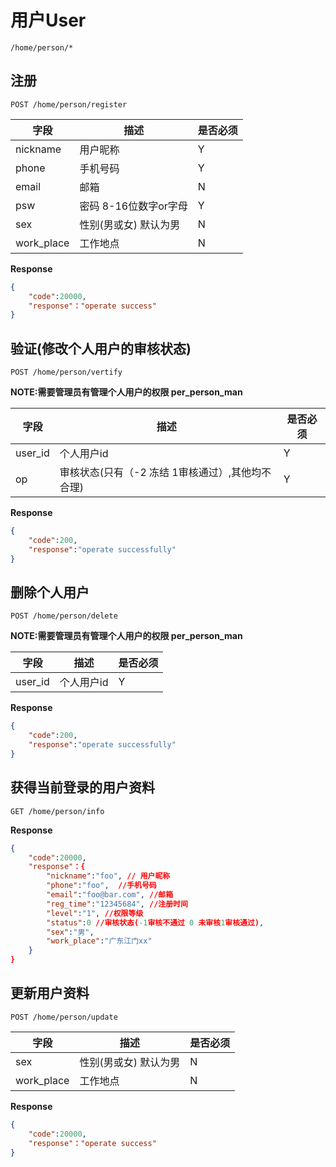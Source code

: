 用户User
===
`/home/person/*`

## 注册    
`POST /home/person/register` 

字段  |描述 |  是否必须 
------------ | -------------| -------------
nickname | 用户昵称     | Y
phone| 手机号码 | Y
email|  邮箱      | N
psw  | 密码 8-16位数字or字母   | Y
sex|    性别(男或女) 默认为男    | N
work_place|  工作地点   | N


**Response**  

```json
{
    "code":20000,
    "response"："operate success"
}
```

## 验证(修改个人用户的审核状态)
`POST /home/person/vertify`

**NOTE:需要管理员有管理个人用户的权限 per_person_man**

字段  |描述 |  是否必须 
------------ | -------------| -------------
user_id | 个人用户id  | Y
op | 审核状态(只有（-2 冻结  1审核通过）,其他均不合理) | Y

**Response**  

```json  
{
    "code":200,
    "response":"operate successfully"
}
```


## 删除个人用户
`POST /home/person/delete`

**NOTE:需要管理员有管理个人用户的权限 per_person_man**

字段  |描述 |  是否必须 
------------ | -------------| -------------
user_id | 个人用户id  | Y

**Response**  

```json  
{
    "code":200,
    "response":"operate successfully"
}
```




## 获得当前登录的用户资料
`GET /home/person/info`

**Response**
```json
{
    "code":20000,
    "response"：{
        "nickname":"foo", // 用户昵称
        "phone":"foo",  //手机号码 
        "email":"foo@bar.com", //邮箱
        "reg_time":"12345684", //注册时间
        "level":"1", //权限等级
        "status":0 //审核状态(-1审核不通过 0 未审核1审核通过),
        "sex":"男",
        "work_place":"广东江门xx"
    }
}
```

## 更新用户资料
`POST /home/person/update`

字段  |描述 |  是否必须 
------------ | -------------| -------------
sex|    性别(男或女) 默认为男    | N
work_place|  工作地点   | N


**Response**  

```json
{
    "code":20000,
    "response"："operate success"
}
```